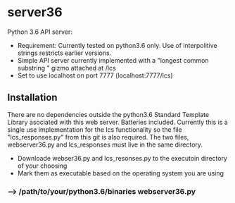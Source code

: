 # server36
Python 3.6 API server:
- Requirement: Currently tested on python3.6 only. Use of interpolitive strings restricts earlier versions.
- Simple API server currently implemented with a "longest common substring " gizmo attached at /lcs
- Set to use localhost on port 7777 (localhost:7777/lcs)

## Installation
There are no dependencies outside the python3.6 Standard Template Library asociated with this web server. 
Batteries included.
Currently this is a single use implementation for the lcs functionality so the file "lcs_responses.py" from this git is also required. The two files, webserver36.py and lcs_responses must live in the same directory.

- Downloade webser36.py and lcs_resonses.py to the executoin directory of your choosing
- Mark them as executable based on the operating system you are using
###  --> /path/to/your/python3.6/binaries webserver36.py
